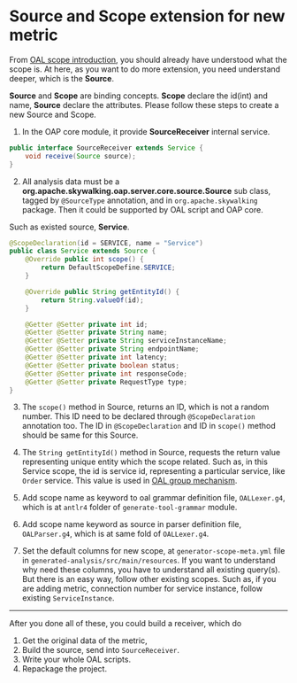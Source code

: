 # Source and Scope extension for new metric
From [OAL scope introduction](../concepts-and-designs/oal.md#scope), you should already have understood what the scope is.
At here, as you want to do more extension, you need understand deeper, which is the **Source**. 

**Source** and **Scope** are binding concepts. **Scope** declare the id(int) and name, **Source** declare the attributes.
Please follow these steps to create a new Source and Scope.

1. In the OAP core module, it provide **SourceReceiver** internal service.
```java
public interface SourceReceiver extends Service {
    void receive(Source source);
}
```

2. All analysis data must be a **org.apache.skywalking.oap.server.core.source.Source** sub class,
tagged by `@SourceType` annotation, and in `org.apache.skywalking` package.
Then it could be supported by OAL script and OAP core.

Such as existed source, **Service**.
```java
@ScopeDeclaration(id = SERVICE, name = "Service")
public class Service extends Source {
    @Override public int scope() {
        return DefaultScopeDefine.SERVICE;
    }

    @Override public String getEntityId() {
        return String.valueOf(id);
    }

    @Getter @Setter private int id;
    @Getter @Setter private String name;
    @Getter @Setter private String serviceInstanceName;
    @Getter @Setter private String endpointName;
    @Getter @Setter private int latency;
    @Getter @Setter private boolean status;
    @Getter @Setter private int responseCode;
    @Getter @Setter private RequestType type;
}
```

3. The `scope()` method in Source, returns an ID, which is not a random number. This ID need to be declared through 
`@ScopeDeclaration` annotation too. The ID in `@ScopeDeclaration` and ID in `scope()` method should be same for this Source.

4. The `String getEntityId()` method in Source, requests the return value representing unique entity which the scope related. 
Such as,
in this Service scope, the id is service id, representing a particular service, like `Order` service.
This value is used in [OAL group mechanism](../concepts-and-designs/oal.md#group).

5. Add scope name as keyword to oal grammar definition file, `OALLexer.g4`, which is at `antlr4` folder of `generate-tool-grammar` module.

6. Add scope name keyword as source in parser definition file, `OALParser.g4`, which is at same fold of `OALLexer.g4`.

7. Set the default columns for new scope, at `generator-scope-meta.yml` file in `generated-analysis/src/main/resources`.
If you want to understand why need these columns, you have to understand all existing query(s). But there is an easy way, 
follow other existing scopes. Such as, if you are adding metric, connection number for service instance, follow existing `ServiceInstance`. 

___
After you done all of these, you could build a receiver, which do
1. Get the original data of the metric,
1. Build the source, send into `SourceReceiver`.
1. Write your whole OAL scripts.
1. Repackage the project.